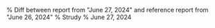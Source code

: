 % Diff between report from "June 27, 2024" and reference report from "June 26, 2024"
% Strudy
% June 27, 2024


